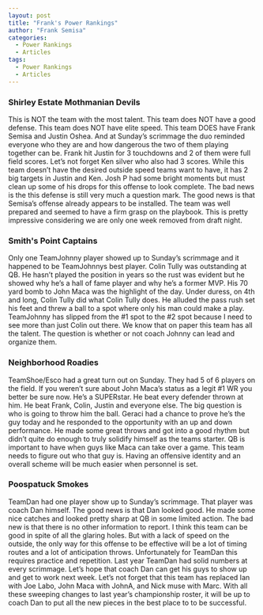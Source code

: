 ```yaml
---
layout: post
title: "Frank's Power Rankings"
author: "Frank Semisa"
categories:
  - Power Rankings
  - Articles
tags:
  - Power Rankings
  - Articles
---
```


### Shirley Estate Mothmanian Devils
This is NOT the team with the most talent. This team does NOT have a good defense. This team does NOT have elite speed. This team DOES have Frank Semisa and Justin Oshea. And at Sunday’s scrimmage the duo reminded everyone who they are and how dangerous the two of them playing together can be. Frank hit Justin for 3 touchdowns and 2 of them were full field scores. Let’s not forget Ken silver who also had 3 scores. While this team doesn’t have the desired outside speed teams want to have, it has 2 big targets in Justin and Ken. Josh P had some bright moments but must clean up some of his drops for this offense to look complete. The bad news is the this defense is still very much a question mark. The good news is that Semisa’s offense already appears to be installed. The team was well prepared and seemed to have a firm grasp on the playbook. This is pretty impressive considering we are only one week removed from draft night.

### Smith's Point Captains
Only one TeamJohnny player showed up to Sunday’s scrimmage and it happened to be TeamJohnnys best player. Colin Tully was outstanding at QB. He hasn’t played the position in years so the rust was evident but he showed why he’s a hall of fame player and why he’s a former MVP. His 70 yard bomb to John Maca was the highlight of the day. Under duress, on 4th and long, Colin Tully did what Colin Tully does. He alluded the pass rush set his feet and threw a ball to a spot where only his man could make a play. TeamJohnny has slipped from the #1 spot to the #2 spot because I need to see more than just Colin out there. We know that on paper this team has all the talent. The question is whether or not coach Johnny can lead and organize them.

### Neighborhood Roadies
TeamShoe/Esco had a great turn out on Sunday. They had 5 of 6 players on the field. If you weren’t sure about John Maca’s status as a legit #1 WR you better be sure now. He’s a SUPERstar. He beat every defender thrown at him. He beat Frank, Colin, Justin and everyone else. The big question is who is going to throw him the ball. Geraci had a chance to prove he’s the guy today and he responded to the opportunity with an up and down performance. He made some great throws and got into a good rhythm but didn’t quite do enough to truly solidify himself as the teams starter. QB is important to have when guys like Maca can take over a game. This team needs to figure out who that guy is. Having an offensive identity and an overall scheme will be much easier when personnel is set.

### Poospatuck Smokes
TeamDan had one player show up to Sunday’s scrimmage. That player was coach Dan himself. The good news is that Dan looked good. He made some nice catches and looked pretty sharp at QB in some limited action. The bad new is that there is no other information to report. I think this team can be good in spite of all the glaring holes. But with a lack of speed on the outside, the only way for this offense to be effective will be a lot of timing routes and a lot of anticipation throws. Unfortunately for TeamDan this requires practice and repetition. Last year TeamDan had solid numbers at every scrimmage. Let’s hope that coach Dan can get his guys to show up and get to work next week. Let’s not forget that this team has replaced Ian with Joe Labo, John Maca with JohnA, and Nick muse with Marc. With all these sweeping changes to last year’s championship roster, it will be up to coach Dan to put all the new pieces in the best place to to be successful.
